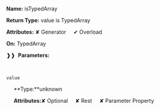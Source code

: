**Name:** isTypedArray

**Return Type:** value is TypedArray

**Attributes:** ✘ Generator&nbsp;&nbsp;&nbsp;&nbsp;&nbsp;✔ Overload

**On:** TypedArray

❱❱&nbsp;&nbsp;**Parameters:**

&nbsp;&nbsp;&nbsp;&nbsp;&nbsp;
```
value
```

&nbsp;&nbsp;&nbsp;&nbsp;&nbsp;**Type:**unknown

&nbsp;&nbsp;&nbsp;&nbsp;&nbsp;**Attributes:**✘ Optional&nbsp;&nbsp;&nbsp;&nbsp;&nbsp;✘ Rest&nbsp;&nbsp;&nbsp;&nbsp;&nbsp;✘ Parameter Property

